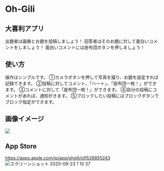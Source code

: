 # Oh-Gili

## 大喜利アプリ

出題者は画像とお題を投稿しましょう！
回答者はそのお題に対して面白いコメントをしましょう！
面白いコメントには座布団ボタンを押しましょう！

## 使い方
操作はシンプルです。
①カメラボタンを押して写真を撮り、お題を設定すれば記録できます。
②投稿に対してコメント、「ハート」、「座布団一枚！」ができます。
③コメントに対して「座布団一枚！」ができます。
④自分の投稿にコメントがあれば、通知がきます。
⑤ブロックしたい投稿にはブロックボタンでブロック指定ができます。

## 画像イメージ
![](https://user-images.githubusercontent.com/52473279/91652271-75486f80-ead0-11ea-8002-6acc4abccb92.png)

## App Store
https://apps.apple.com/jp/app/ohgili/id1528855243
![スクリーンショット 2020-09-23 1 10 37](https://user-images.githubusercontent.com/52473279/93908517-ab78b800-fd39-11ea-91c4-d26bdf154bf9.png)
